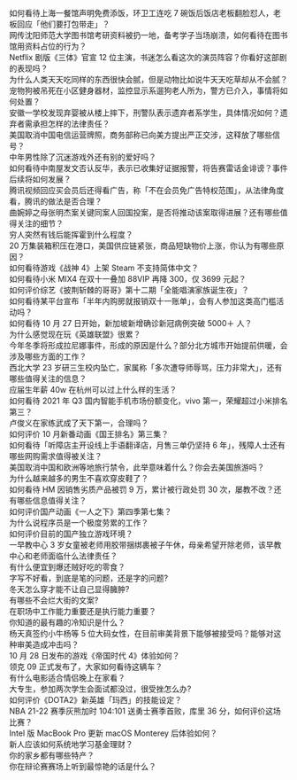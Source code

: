 如何看待上海一餐馆声明免费添饭，环卫工连吃 7 碗饭后饭店老板翻脸怼人，老板回应「他们要打包带走」？  
网传沈阳师范大学图书馆考研资料被扔一地，备考学子当场崩溃，如何看待在图书馆用资料占位的行为？  
Netflix 剧版《三体》官宣 12 位主演，书迷怎么看这次的演员阵容？你看好这部剧的表现吗？  
为什么人类天天吃同样的东西很快会腻，但是动物比如说牛天天吃草却从不会腻？  
宠物狗被吊死在小区健身器材，监控显示系遛狗老人所为，警方已介入，事情将如何处置？  
安徽一学校发现弃婴被从楼上摔下，刑警队表示遗弃者系学生，具体情况如何？遗弃者需承担怎样的法律责任？  
美国取消中国电信运营牌照，商务部称已向美方提出严正交涉，这释放了哪些信号？  
中年男性除了沉迷游戏外还有别的爱好吗？  
如何看待中南屋发文否认反华，表示已收集好证据报警，将告赛雷话金诽谤？事件后续将如何发展？  
腾讯视频回应买会员后还得看广告，称「不在会员免广告特权范围」，从法律角度看，腾讯的做法是否合理？  
曲婉婷之母张明杰案关键同案人回国投案，是否将推动该案取得进展？还有哪些值得关注的细节？  
穷人突然有钱后能挥霍到什么程度？  
20 万集装箱积压在港口，美国供应链紧张，商品短缺物价上涨，你认为有哪些原因？  
如何看待游戏《战神 4》上架 Steam 不支持简体中文？  
如何看待小米 MIX4 在双十一叠加 88VIP 再降 300，仅 3699 元起？  
如何评价综艺《披荆斩棘的哥哥》第十二期「全能唱演家族诞生夜」？  
如何看待某平台宣布「半年内购房就报销双十一账单」，会有人参加这类高门槛活动吗？  
如何看待 10 月 27 日开始，新加坡新增确诊新冠病例突破 5000＋ 人？  
为什么感觉现在玩《英雄联盟》很累？  
今年冬季将形成拉尼娜事件，形成的原因是什么？部分北方城市开始提前供暖，会涉及哪些方面的工作？  
西北大学 23 岁研三生校内坠亡，家属称「多次遭导师辱骂，压力非常大」，还有哪些值得关注的信息？  
应届生年薪 40w 在杭州可以过上什么样的生活？  
如何看待 2021 年 Q3 国内智能手机市场份额变化，vivo 第一，荣耀超过小米排名第三？  
卢俊义在家练武成了天下第一，合理吗？  
如何评价 10 月新番动画《国王排名》第三集？  
如何看待「听障店主开设线上手语翻译店，月售三单仍坚持 6 年」，残障人士还有哪些网购需求值得被关注？  
美国取消中国和欧洲等地旅行禁令，此举意味着什么？你会去美国旅游吗？  
为什么越来越多的男生不喜欢穿皮鞋了？  
如何看待 HM 因销售劣质产品被罚 9 万，累计被行政处罚 30 次，屡教不改？还有哪些信息值得关注？  
如何评价国产动画《一人之下》第四季第七集？  
为什么说程序员是一个极度劳累的工作？  
如何评价目前的国产独立游戏环境？  
一早教中心 3 岁女童被老师用胶带捆绑裹被子午休，母亲希望开除老师，该早教中心和老师面临什么法律责任？  
有什么便宜到爆还贼好吃的零食？  
字写不好看，到底是笔的问题，还是字的问题?  
冬天怎么穿才能不让自己显得臃肿?  
有哪些不会烂大街的文案?  
在职场中工作能力重要还是执行能力重要？  
你知道的最有趣的冷知识是什么？  
杨天真签约小牛杨等 5 位大码女性，在目前审美背景下能够被接受吗？能够对这种审美造成冲击吗？  
10 月 28 日发布的游戏《帝国时代 4》体验如何？  
领克 09 正式发布了，大家如何看待这辆车？  
有什么电影适合情侣晚上在家看？  
大专生，参加两次学生会面试都没过，很受挫怎么办?  
如何评价《DOTA2》新英雄「玛西」的技能设定？  
NBA 21-22 赛季灰熊加时 104:101 送勇士赛季首败，库里 36 分，如何评价这场比赛？  
Intel 版 MacBook Pro 更新 macOS Monterey 后体验如何？  
新人应该如何系统地学习基金理财？  
你的家乡都有哪些特产？  
你在辩论赛赛场上听到最惊艳的话是什么？  
